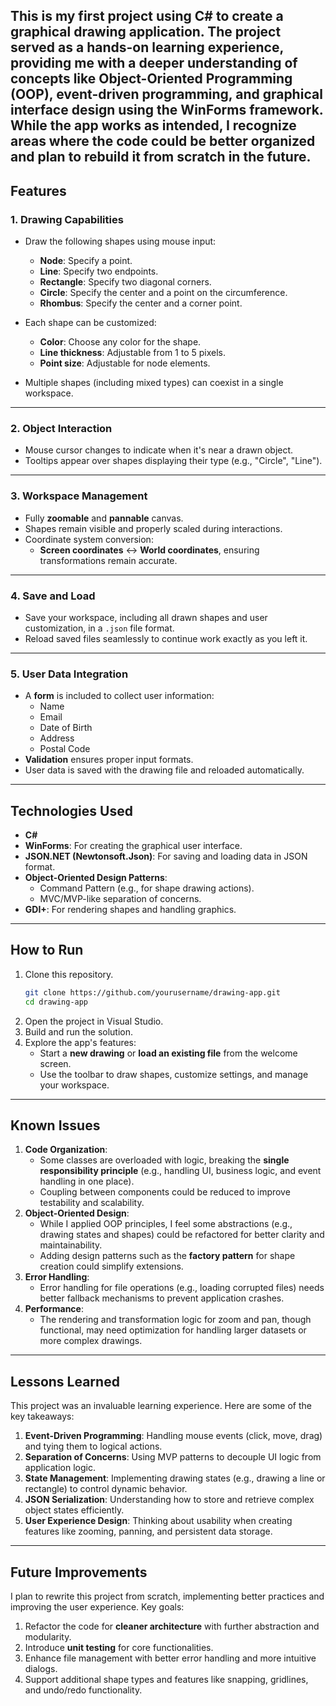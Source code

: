 This is my first project using **C#** to create a graphical drawing application. The project served as a hands-on learning experience, providing me with a deeper understanding of concepts like **Object-Oriented Programming (OOP)**, **event-driven programming**, and graphical interface design using the **WinForms** framework. While the app works as intended, I recognize areas where the code could be better organized and plan to rebuild it from scratch in the future.
---

## Features

### 1. Drawing Capabilities
- Draw the following shapes using mouse input:
  - **Node**: Specify a point.
  - **Line**: Specify two endpoints.
  - **Rectangle**: Specify two diagonal corners.
  - **Circle**: Specify the center and a point on the circumference.
  - **Rhombus**: Specify the center and a corner point.

- Each shape can be customized:
  - **Color**: Choose any color for the shape.
  - **Line thickness**: Adjustable from 1 to 5 pixels.
  - **Point size**: Adjustable for node elements.

- Multiple shapes (including mixed types) can coexist in a single workspace.

---

### 2. Object Interaction
- Mouse cursor changes to indicate when it's near a drawn object.
- Tooltips appear over shapes displaying their type (e.g., "Circle", "Line").

---

### 3. Workspace Management
- Fully **zoomable** and **pannable** canvas.
- Shapes remain visible and properly scaled during interactions.
- Coordinate system conversion:
  - **Screen coordinates** ↔ **World coordinates**, ensuring transformations remain accurate.

---

### 4. Save and Load
- Save your workspace, including all drawn shapes and user customization, in a `.json` file format.
- Reload saved files seamlessly to continue work exactly as you left it.

---

### 5. User Data Integration
- A **form** is included to collect user information:
  - Name
  - Email
  - Date of Birth
  - Address
  - Postal Code
- **Validation** ensures proper input formats.
- User data is saved with the drawing file and reloaded automatically.

---

## Technologies Used
- **C#**
- **WinForms**: For creating the graphical user interface.
- **JSON.NET (Newtonsoft.Json)**: For saving and loading data in JSON format.
- **Object-Oriented Design Patterns**:
  - Command Pattern (e.g., for shape drawing actions).
  - MVC/MVP-like separation of concerns.
- **GDI+**: For rendering shapes and handling graphics.

---

## How to Run

1. Clone this repository.
   ```bash
   git clone https://github.com/yourusername/drawing-app.git
   cd drawing-app
   ```
2. Open the project in Visual Studio.
3. Build and run the solution.
4. Explore the app's features:
   - Start a **new drawing** or **load an existing file** from the welcome screen.
   - Use the toolbar to draw shapes, customize settings, and manage your workspace.

---

## Known Issues
1. **Code Organization**:
    - Some classes are overloaded with logic, breaking the **single responsibility principle** (e.g., handling UI, business logic, and event handling in one place).
    - Coupling between components could be reduced to improve testability and scalability.
2. **Object-Oriented Design**:
    - While I applied OOP principles, I feel some abstractions (e.g., drawing states and shapes) could be refactored for better clarity and maintainability.
    - Adding design patterns such as the **factory pattern** for shape creation could simplify extensions.
3. **Error Handling**:
    - Error handling for file operations (e.g., loading corrupted files) needs better fallback mechanisms to prevent application crashes.
4. **Performance**:
    - The rendering and transformation logic for zoom and pan, though functional, may need optimization for handling larger datasets or more complex drawings.

---

## Lessons Learned
This project was an invaluable learning experience. Here are some of the key takeaways:
1. **Event-Driven Programming**: Handling mouse events (click, move, drag) and tying them to logical actions.
2. **Separation of Concerns**: Using MVP patterns to decouple UI logic from application logic.
3. **State Management**: Implementing drawing states (e.g., drawing a line or rectangle) to control dynamic behavior.
4. **JSON Serialization**: Understanding how to store and retrieve complex object states efficiently.
5. **User Experience Design**: Thinking about usability when creating features like zooming, panning, and persistent data storage.

---

## Future Improvements
I plan to rewrite this project from scratch, implementing better practices and improving the user experience. Key goals:
1. Refactor the code for **cleaner architecture** with further abstraction and modularity.
2. Introduce **unit testing** for core functionalities.
3. Enhance file management with better error handling and more intuitive dialogs.
4. Support additional shape types and features like snapping, gridlines, and undo/redo functionality.
